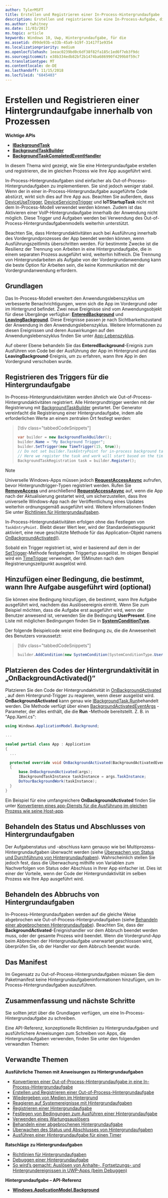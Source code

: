 ```yaml
---
author: TylerMSFT
title: Erstellen und Registrieren einer In-Process-Hintergrundaufgabe
description: Erstellen und registrieren Sie eine In-Process-Aufgabe, die im gleichen Prozess wie die Vordergrund-App ausgeführt wird.
ms.author: twhitney
ms.date: 11/03/2017
ms.topic: article
keywords: Windows 10, Uwp, Hintergrundaufgabe, für die
ms.assetid: d99de93b-e33b-45a9-b19f-31417f1e9354
ms.localizationpriority: medium
ms.openlocfilehash: 1eeac0239bd0c6df38f82fa185c1ed6f7eb3f9dc
ms.sourcegitcommit: e38b334edb82bf2b1474ba686990f4299b8f59c7
ms.translationtype: MT
ms.contentlocale: de-DE
ms.lasthandoff: 11/15/2018
ms.locfileid: "6845403"
---
```

# <a name="create-and-register-an-in-process-background-task"></a>Erstellen und Registrieren einer Hintergrundaufgabe innerhalb von Prozessen

**Wichtige APIs**

-   [**IBackgroundTask**](https://msdn.microsoft.com/library/windows/apps/br224794)
-   [**BackgroundTaskBuilder**](https://msdn.microsoft.com/library/windows/apps/br224768)
-   [**BackgroundTaskCompletedEventHandler**](https://msdn.microsoft.com/library/windows/apps/br224781)

In diesem Thema wird gezeigt, wie Sie eine Hintergrundaufgabe erstellen und registrieren, die im gleichen Prozess wie Ihre App ausgeführt wird.

In-Process-Hintergrundaufgaben sind einfacher als Out-of-Process-Hintergrundaufgaben zu implementieren. Sie sind jedoch weniger stabil. Wenn der in einer in-Process-Hintergrundaufgabe ausgeführte Code abstürzt, wirkt sich dies auf Ihre App aus. Beachten Sie außerdem, dass [DeviceUseTrigger](https://msdn.microsoft.com/library/windows/apps/windows.applicationmodel.background.deviceusetrigger.aspx), [DeviceServicingTrigger](https://msdn.microsoft.com/library/windows/apps/windows.applicationmodel.background.deviceservicingtrigger.aspx) und **IoTStartupTask** nicht mit dem In-Process-Modell verwendet werden können. Zudem ist das Aktivieren einer VoIP-Hintergrundaufgabe innerhalb der Anwendung nicht möglich. Diese Trigger und Aufgaben werden bei Verwendung des Out-of-Process-Hintergrundaufgabenmodells weiterhin unterstützt.

Beachten Sie, dass Hintergrundaktivitäten auch bei Ausführung innerhalb des Vordergrundprozesses der App beendet werden können, wenn Ausführungszeitlimits überschritten werden. Für bestimmte Zwecke ist die Resilienz der Trennung von Arbeiten in eine Hintergrundaufgabe, die in einem separaten Prozess ausgeführt wird, weiterhin hilfreich. Die Trennung von Hintergrundarbeiten als Aufgabe von der Vordergrundanwendung kann die beste Option für Arbeiten sein, die keine Kommunikation mit der Vordergrundanwendung erfordern.

## <a name="fundamentals"></a>Grundlagen

Das In-Process-Modell erweitert den Anwendungslebenszyklus um verbesserte Benachrichtigungen, wenn sich die App im Vordergrund oder im Hintergrund befindet. Zwei neue Ereignisse sind vom Anwendungsobjekt für diese Übergänge verfügbar: [**EnteredBackground**](https://msdn.microsoft.com/library/windows/apps/Windows.ApplicationModel.Core.CoreApplication.EnteredBackground) und [**LeavingBackground**](https://msdn.microsoft.com/library/windows/apps/Windows.ApplicationModel.Core.CoreApplication.LeavingBackground). Diese Ereignisse passen je nach Sichtbarkeitszustand der Anwendung in den Anwendungslebenszyklus. Weitere Informationen zu diesen Ereignissen und deren Auswirkungen auf den Anwendungslebenszyklus finden Sie unter [App-Lebenszyklus](app-lifecycle.md).

Auf oberer Ebene behandeln Sie das **EnteredBackground**-Ereignis zum Ausführen von Code bei der Ausführung der App im Hintergrund und das **LeavingBackground**-Ereignis, um zu erfahren, wann Ihre App in den Vordergrund verschoben wurde.

## <a name="register-your-background-task-trigger"></a>Registrieren des Triggers für die Hintergrundaufgabe

In-Process-Hintergrundaktivitäten werden ähnlich wie Out-of-Process-Hintergrundaktivitäten registriert. Alle Hintergrundtrigger werden mit der Registrierung mit [BackgroundTaskBuilder](https://msdn.microsoft.com/library/windows/apps/windows.applicationmodel.background.backgroundtaskbuilder.aspx?f=255&MSPPError=-2147217396) gestartet. Der Generator vereinfacht die Registrierung einer Hintergrundaufgabe, indem alle erforderlichen Werte an einem zentralen Ort festlegt werden:

> [!div class="tabbedCodeSnippets"]
> ```cs
> var builder = new BackgroundTaskBuilder();
> builder.Name = "My Background Trigger";
> builder.SetTrigger(new TimeTrigger(15, true));
> // Do not set builder.TaskEntryPoint for in-process background tasks
> // Here we register the task and work will start based on the time trigger.
> BackgroundTaskRegistration task = builder.Register();
> ```

> [!NOTE]
> Universelle Windows-Apps müssen jedoch [**RequestAccessAsync**](https://msdn.microsoft.com/library/windows/apps/hh700485) aufrufen, bevor Hintergrundtrigger-Typen registriert werden.
> Rufen Sie [**RemoveAccess**](https://msdn.microsoft.com/library/windows/apps/hh700471) und anschließend [**RequestAccessAsync**](https://msdn.microsoft.com/library/windows/apps/hh700485) auf, wenn die App nach der Aktualisierung gestartet wird, um sicherzustellen, dass Ihre universelle Windows-App nach der Veröffentlichung eines Updates weiterhin ordnungsgemäß ausgeführt wird. Weitere Informationen finden Sie unter [Richtlinien für Hintergrundaufgaben](guidelines-for-background-tasks.md).

In-Process-Hintergrundaktivitäten erfolgen ohne das Festlegen von `TaskEntryPoint.` Bleibt dieser Wert leer, wird der Standardeinstiegspunkt aktiviert, eine neue geschützte Methode für das Application-Objekt namens [OnBackgroundActivated()](https://msdn.microsoft.com/library/windows/apps/windows.ui.xaml.application.onbackgroundactivated.aspx).

Sobald ein Trigger registriert ist, wird er basierend auf dem in der [SetTrigger](https://msdn.microsoft.com/library/windows/apps/windows.applicationmodel.background.backgroundtaskbuilder.settrigger.aspx)-Methode festgelegten Triggertyp ausgelöst. Im obigen Beispiel wird ein [TimeTrigger](https://msdn.microsoft.com/library/windows/apps/windows.applicationmodel.background.timetrigger.aspx) verwendet, der 15Minuten nach dem Registrierungszeitpunkt ausgelöst wird.

## <a name="add-a-condition-to-control-when-your-task-will-run-optional"></a>Hinzufügen einer Bedingung, die bestimmt, wann Ihre Aufgabe ausgeführt wird (optional)

Sie können eine Bedingung hinzufügen, die bestimmt, wann Ihre Aufgabe ausgeführt wird, nachdem das Auslöseereignis eintritt. Wenn Sie zum Beispiel möchten, dass die Aufgabe erst ausgeführt wird, wenn der Benutzer anwesend ist, verwenden Sie die Bedingung **UserPresent**. Eine Liste mit möglichen Bedingungen finden Sie in [**SystemConditionType**](https://msdn.microsoft.com/library/windows/apps/br224835).

Der folgende Beispielcode weist eine Bedingung zu, die die Anwesenheit des Benutzers voraussetzt:

> [!div class="tabbedCodeSnippets"]
> ```cs
> builder.AddCondition(new SystemCondition(SystemConditionType.UserPresent));
> ```

## <a name="place-your-background-activity-code-in-onbackgroundactivated"></a>Platzieren des Codes der Hintergrundaktivität in „OnBackgroundActivated()“

Platzieren Sie den Code der Hintergrundaktivität in [OnBackgroundActivated](https://msdn.microsoft.com/library/windows/apps/windows.ui.xaml.application.onbackgroundactivated.aspx) , auf dem Hintergrund-Trigger zu reagieren, wenn dieser ausgelöst wird. **OnBackgroundActivated** kann genau wie [IBackgroundTask.Run](https://msdn.microsoft.com/library/windows/apps/windows.applicationmodel.background.ibackgroundtask.run.aspx?f=255&MSPPError=-2147217396)behandelt werden. Die Methode verfügt über einen [BackgroundActivatedEventArgs](https://msdn.microsoft.com/library/windows/apps/windows.applicationmodel.activation.backgroundactivatedeventargs.aspx) -Parameter, der alles enthält, die die **Run** -Methode bereitstellt. Z. B. in "App.Xaml.cs":

``` cs
using Windows.ApplicationModel.Background;

...

sealed partial class App : Application
{
  ...

  protected override void OnBackgroundActivated(BackgroundActivatedEventArgs args)
  {
      base.OnBackgroundActivated(args);
      IBackgroundTaskInstance taskInstance = args.TaskInstance;
      DoYourBackgroundWork(taskInstance);  
  }
}
```

Ein Beispiel für eine umfangreichere **OnBackgroundActivated** finden Sie unter [Konvertieren eines app-Diensts für die Ausführung im gleichen Prozess wie seine Host-app](convert-app-service-in-process.md).

## <a name="handle-background-task-progress-and-completion"></a>Behandeln des Status und Abschlusses von Hintergrundaufgaben

Der Aufgabenstatus und -abschluss kann genauso wie bei Multiprozess-Hintergrundaufgaben überwacht werden (siehe [Überwachen von Status und Durchführung von Hintergrundaufgaben](monitor-background-task-progress-and-completion.md)). Wahrscheinlich stellen Sie jedoch fest, dass die Überwachung mithilfe von Variablen zum Nachverfolgen von Status oder Abschluss in Ihrer App einfacher ist. Dies ist einer der Vorteile, wenn der Code der Hintergrundaktivität im selben Prozess wie Ihre App ausgeführt wird.

## <a name="handle-background-task-cancellation"></a>Behandeln des Abbruchs von Hintergrundaufgaben

In-Process-Hintergrundaufgaben werden auf die gleiche Weise abgebrochen wie Out-of-Process-Hintergrundaufgaben (siehe [Behandeln einer abgebrochenen Hintergrundaufgabe](handle-a-cancelled-background-task.md)). Beachten Sie, dass der **BackgroundActivated**-Ereignishandler vor dem Abbruch beendet werden muss, oder der gesamte Prozess wird beendet. Wenn die Vordergrund-App beim Abbrechen der Hintergrundaufgabe unerwartet geschlossen wird, überprüfen Sie, ob der Handler vor dem Abbruch beendet wurde.

## <a name="the-manifest"></a>Das Manifest

Im Gegensatz zu Out-of-Process-Hintergrundaufgaben müssen Sie dem Paketmanifest keine Hintergrundaufgabeninformationen hinzufügen, um In-Process-Hintergrundaufgaben auszuführen.

## <a name="summary-and-next-steps"></a>Zusammenfassung und nächste Schritte

Sie sollten jetzt über die Grundlagen verfügen, um eine In-Process-Hintergrundaufgabe zu schreiben.

Eine API-Referenz, konzeptionelle Richtlinien zu Hintergrundaufgaben und ausführlichere Anweisungen zum Schreiben von Apps, die Hintergrundaufgaben verwenden, finden Sie unter den folgenden verwandten Themen:

## <a name="related-topics"></a>Verwandte Themen

**Ausführliche Themen mit Anweisungen zu Hintergrundaufgaben**

* [Konvertieren einer Out-of-Process-Hintergrundaufgabe in eine In-Process-Hintergrundaufgabe](convert-out-of-process-background-task.md)
* [Erstellen und Registrieren einer Out-of-Process-Hintergrundaufgabe](create-and-register-a-background-task.md)
* [Wiedergeben von Medien im Hintergrund](https://msdn.microsoft.com/windows/uwp/audio-video-camera/background-audio)
* [Reagieren auf Systemereignisse mit Hintergrundaufgaben](respond-to-system-events-with-background-tasks.md)
* [Registrieren einer Hintergrundaufgabe](register-a-background-task.md)
* [Festlegen von Bedingungen zum Ausführen einer Hintergrundaufgabe](set-conditions-for-running-a-background-task.md)
* [Verwenden eines Wartungsauslösers](use-a-maintenance-trigger.md)
* [Behandeln einer abgebrochenen Hintergrundaufgabe](handle-a-cancelled-background-task.md)
* [Überwachen des Status und Abschlusses von Hintergrundaufgaben](monitor-background-task-progress-and-completion.md)
* [Ausführen einer Hintergrundaufgabe für einen Timer](run-a-background-task-on-a-timer-.md)

**Ratschläge zu Hintergrundaufgaben**

* [Richtlinien für Hintergrundaufgaben](guidelines-for-background-tasks.md)
* [Debuggen einer Hintergrundaufgabe](debug-a-background-task.md)
* [So wird’s gemacht: Auslösen von Anhalte-, Fortsetzungs- und Hintergrundereignissen in UWP-Apps (beim Debuggen)](http://go.microsoft.com/fwlink/p/?linkid=254345)

**Hintergrundaufgabe – API-Referenz**

* [**Windows.ApplicationModel.Background**](https://msdn.microsoft.com/library/windows/apps/br224847)
